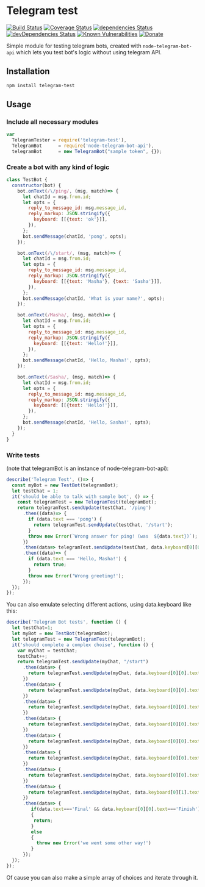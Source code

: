 # Telegram test

[![Build Status](https://travis-ci.org/jehy/telegram-test.svg?branch=master)](https://travis-ci.org/jehy/telegram-test)
[![Coverage Status](https://coveralls.io/repos/github/jehy/telegram-test/badge.svg?branch=master)](https://coveralls.io/github/jehy/telegram-test?branch=master)
[![dependencies Status](https://david-dm.org/jehy/telegram-test/status.svg)](https://david-dm.org/jehy/telegram-test)
[![devDependencies Status](https://david-dm.org/jehy/telegram-test/dev-status.svg)](https://david-dm.org/jehy/telegram-test?type=dev)
[![Known Vulnerabilities](https://snyk.io/test/github/jehy/telegram-test/badge.svg)](https://snyk.io/test/github/jehy/telegram-test)
[![Donate](https://img.shields.io/badge/Donate-PayPal-green.svg)](https://www.paypal.me/jehyrus)

Simple module for testing telegram bots, created with `node-telegram-bot-api`
which lets you test bot's logic without using telegram API.

## Installation
```bash
npm install telegram-test
```

## Usage

### Include all necessary modules
```js
var
  TelegramTester = require('telegram-test'),
  TelegramBot      = require('node-telegram-bot-api'),
  telegramBot      = new TelegramBot("sample token", {});
```

### Create a bot with any kind of logic
```js
class TestBot {
  constructor(bot) {
    bot.onText(/\/ping/, (msg, match)=> {
      let chatId = msg.from.id;
      let opts = {
        reply_to_message_id: msg.message_id,
        reply_markup: JSON.stringify({
          keyboard: [[{text: 'ok'}]],
        }),
      };
      bot.sendMessage(chatId, 'pong', opts);
    });

    bot.onText(/\/start/, (msg, match)=> {
      let chatId = msg.from.id;
      let opts = {
        reply_to_message_id: msg.message_id,
        reply_markup: JSON.stringify({
          keyboard: [[{text: 'Masha'}, {text: 'Sasha'}]],
        }),
      };
      bot.sendMessage(chatId, 'What is your name?', opts);
    });

    bot.onText(/Masha/, (msg, match)=> {
      let chatId = msg.from.id;
      let opts = {
        reply_to_message_id: msg.message_id,
        reply_markup: JSON.stringify({
          keyboard: [[{text: 'Hello!'}]],
        }),
      };
      bot.sendMessage(chatId, 'Hello, Masha!', opts);
    });

    bot.onText(/Sasha/, (msg, match)=> {
      let chatId = msg.from.id;
      let opts = {
        reply_to_message_id: msg.message_id,
        reply_markup: JSON.stringify({
          keyboard: [[{text: 'Hello!'}]],
        }),
      };
      bot.sendMessage(chatId, 'Hello, Sasha!', opts);
    });
  }
}
```
### Write tests
(note that telegramBot is an instance of node-telegram-bot-api):
```js
describe('Telegram Test', ()=> {
  const myBot = new TestBot(telegramBot);
  let testChat = 1;
  it('should be able to talk with sample bot', () => {
    const telegramTest = new TelegramTest(telegramBot);
    return telegramTest.sendUpdate(testChat, '/ping')
      .then((data)=> {
        if (data.text === 'pong') {
          return telegramTest.sendUpdate(testChat, '/start');
        }
        throw new Error(`Wrong answer for ping! (was  ${data.text})`);
      })
      .then(data=> telegramTest.sendUpdate(testChat, data.keyboard[0][0].text))
      .then((data)=> {
        if (data.text === 'Hello, Masha!') {
          return true;
        }
        throw new Error('Wrong greeting!');
      });
  });
});
```

You can also emulate selecting different actions, using data.keyboard like this:

```js
describe('Telegram Bot tests', function () {
  let testChat=1;
  let myBot = new TestBot(telegramBot);
  let telegramTest = new TelegramTest(telegramBot);
  it('should complete a complex choise', function () {
    var myChat = testChat;
    testChat++;
    return telegramTest.sendUpdate(myChat, "/start")
      .then(data=> {
        return telegramTest.sendUpdate(myChat, data.keyboard[0][0].text);
      })
      .then(data=> {
        return telegramTest.sendUpdate(myChat, data.keyboard[0][0].text);
      })
      .then(data=> {
        return telegramTest.sendUpdate(myChat, data.keyboard[0][0].text);
      })
      .then(data=> {
        return telegramTest.sendUpdate(myChat, data.keyboard[0][0].text);
      })
      .then(data=> {
        return telegramTest.sendUpdate(myChat, data.keyboard[0][0].text);
      })
      .then(data=> {
        return telegramTest.sendUpdate(myChat, data.keyboard[0][0].text);
      })
      .then(data=> {
        return telegramTest.sendUpdate(myChat, data.keyboard[0][0].text);
      })
      .then(data=> {
        return telegramTest.sendUpdate(myChat, data.keyboard[0][1].text);
      })
      .then(data=> {
         if(data.text==='Final' && data.keyboard[0][0].text==='Finish')
         {
          return;
         }
         else
         {
           throw new Error('we went some other way!')
         }
      });
  });
});
```

Of cause you can also make a simple array of choices and iterate through it.
